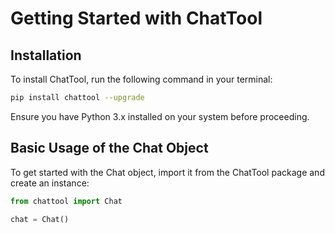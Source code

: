 # Getting Started with ChatTool

## Installation

To install ChatTool, run the following command in your terminal:

```bash
pip install chattool --upgrade
```

Ensure you have Python 3.x installed on your system before proceeding.

## Basic Usage of the Chat Object

To get started with the Chat object, import it from the ChatTool package and create an instance:

```python
from chattool import Chat

chat = Chat()
```
